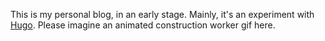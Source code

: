 This is my personal blog, in an early stage.
Mainly, it's an experiment with [Hugo](https://gohugo.io/).
Please imagine an animated construction worker gif here.
